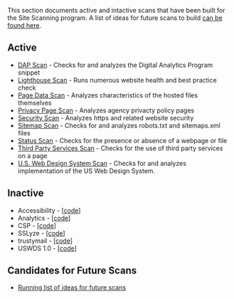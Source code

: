 This section documents active and intactive scans that have been built for the Site Scanning program.  A list of ideas for future scans to build [can be found here](https://github.com/18F/site-scanning-documentation/blob/master/scans/candidate-scans.md).  

## Active

* [DAP Scan](https://github.com/18F/site-scanning-documentation/blob/master/scans/DAP.md) - Checks for and analyzes the Digital Analytics Program snippet
* [Lighthouse Scan](https://github.com/18F/site-scanning-documentation/blob/master/scans/lighthouse.md) - Runs numerous website health and best practice check 
* [Page Data Scan](https://github.com/18F/site-scanning-documentation/blob/master/scans/pagedata.md) - Analyzes characteristics of the hosted files themselves
* [Privacy Page Scan](https://github.com/18F/site-scanning-documentation/blob/master/scans/privacy.md) - Analyzes agency privacty policy pages
* [Security Scan](https://github.com/18F/site-scanning-documentation/blob/master/scans/security.md) - Analyzes https and related website security 
* [Sitemap Scan](https://github.com/18F/site-scanning-documentation/blob/master/scans/sitemap.md) - Checks for and analyzes robots.txt and sitemaps.xml files
* [Status Scan](https://github.com/18F/site-scanning-documentation/blob/master/scans/status.md) - Checks for the presence or absence of a webpage or file
* [Third Party Services Scan](https://github.com/18F/site-scanning-documentation/blob/master/scans/third-party.md) - Checks for the use of third party services on a page
* [U.S. Web Design System Scan](https://github.com/18F/site-scanning-documentation/blob/master/scans/uswds.md) - Checks for and analyzes implementation of the US Web Design System. 


## Inactive 

* Accessibility - [[code](https://github.com/18F/domain-scan/blob/lighthouse-scan-initial/scanners/a11y.py)]
* Analytics - [[code](https://github.com/18F/domain-scan/blob/lighthouse-scan-initial/scanners/analytics.py)]
* CSP - [[code](https://github.com/18F/domain-scan/blob/lighthouse-scan-initial/scanners/csp.py)]
* SSLyze - [[code](https://github.com/18F/domain-scan/blob/lighthouse-scan-initial/scanners/sslyze.py)]
* trustymail - [[code](https://github.com/18F/domain-scan/blob/lighthouse-scan-initial/scanners/trustymail.py)]
* USWDS 1.0  - [[code](https://github.com/18F/domain-scan/blob/lighthouse-scan-initial/scanners/uswds.py)]


## Candidates for Future Scans 

* [Running list of ideas for future scans](https://github.com/18F/site-scanning-documentation/blob/master/scans/candidate-scans.md)
